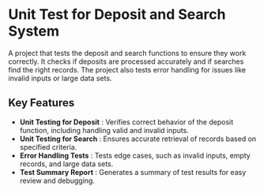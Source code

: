 # Unit Test for Deposit and Search System

A project that tests the deposit and search functions to ensure they work correctly. It checks if deposits are processed accurately and if searches find the right records. The project also tests error handling for issues like invalid inputs or large data sets.

## Key Features
- **Unit Testing for Deposit** : Verifies correct behavior of the deposit function, including handling valid and invalid inputs.
- **Unit Testing for Search** : Ensures accurate retrieval of records based on specified criteria.
- **Error Handling Tests** : Tests edge cases, such as invalid inputs, empty records, and large data sets.
- **Test Summary Report** : Generates a summary of test results for easy review and debugging.
